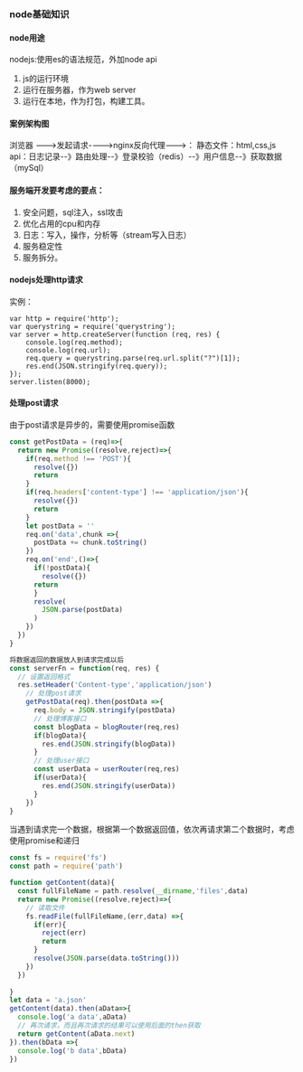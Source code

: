 ### node基础知识

#### node用途
nodejs:使用es的语法规范，外加node api
1. js的运行环境
2. 运行在服务器，作为web server
3. 运行在本地，作为打包，构建工具。

#### 案例架构图
浏览器 --->发起请求---->nginx反向代理--->：
静态文件：html,css,js
api：日志记录--》路由处理--》登录校验（redis）--》用户信息--》获取数据（mySql）
 #### 服务端开发要考虑的要点：
 1. 安全问题，sql注入，ssl攻击
 2. 优化占用的cpu和内存
 3. 日志：写入，操作，分析等（stream写入日志）
 4. 服务稳定性
 5. 服务拆分。

 #### nodejs处理http请求
实例：
```
var http = require('http');
var querystring = require('querystring');
var server = http.createServer(function (req, res) {
    console.log(req.method);
    console.log(req.url);
    req.query = querystring.parse(req.url.split("?")[1]);
    res.end(JSON.stringify(req.query));
});
server.listen(8000);
```

#### 处理post请求
由于post请求是异步的，需要使用promise函数
```js
const getPostData = (req)=>{
  return new Promise((resolve,reject)=>{
    if(req.method !== 'POST'){
      resolve({})
      return
    }
    if(req.headers['content-type'] !== 'application/json'){
      resolve({})
      return
    }
    let postData = ''
    req.on('data',chunk =>{
      postData += chunk.toString()
    })
    req.on('end',()=>{
      if(!postData){
        resolve({})
      return
      }
      resolve(
        JSON.parse(postData)
      )
    })
  })
}

将数据返回的数据放人到请求完成以后
const serverFn = function(req, res) {
  // 设置返回格式
  res.setHeader('Content-type','application/json')
    // 处理post请求
    getPostData(req).then(postData =>{
      req.body = JSON.stringify(postData)
      // 处理博客接口
      const blogData = blogRouter(req,res)
      if(blogData){
        res.end(JSON.stringify(blogData))
      }
      // 处理user接口
      const userData = userRouter(req,res)
      if(userData){
        res.end(JSON.stringify(userData))
      }
    })
}
```
当遇到请求完一个数据，根据第一个数据返回值，依次再请求第二个数据时，考虑使用promise和递归
```js
const fs = require('fs')
const path = require('path')

function getContent(data){
  const fullFileName = path.resolve(__dirname,'files',data)
  return new Promise((resolve,reject)=>{
    // 读取文件
    fs.readFile(fullFileName,(err,data) =>{
      if(err){
        reject(err)
        return
      }
      resolve(JSON.parse(data.toString()))
    })
  })
  
}
let data = 'a.json'
getContent(data).then(aData=>{
  console.log('a data',aData)
  // 再次请求，而且再次请求的结果可以使用后面的then获取
  return getContent(aData.next)
}).then(bData =>{
  console.log('b data',bData)
})

```

